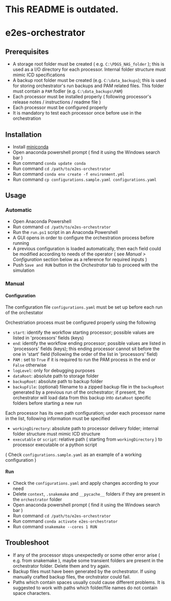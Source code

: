 # This README is outdated.

# e2es-orchestrator

## Prerequisites

- A storage root folder must be created ( e.g. `C:\PDGS_NAS_folder` ); this is used as a I/O directory for each processor. Internal folder structure must mimic ICD specifications
- A backup root folder must be created (e.g. `C:\data_backups`);  this is used for storing orchestrator's run backups and PAM related files. This folder must contain a `PAM` fodler (e.g. `C:\data_backups\PAM`)
- Each processor must be installed properly ( following processor's release notes / instructions / readme file )
- Each processor must be configured properly
- It is mandatory to test each processor once before use in the orchestration

## Installation

- Install [miniconda](https://docs.conda.io/en/latest/miniconda.html)
- Open anaconda powershell prompt ( find it using the Windows search bar )
- Run command `conda update conda`
- Run command `cd /path/to/e2es-orchestrator`
- Run command `conda env create -f environment.yml`
- Run command `cp configurations.sample.yaml configurations.yaml`

## Usage 
### Automatic
- Open Anaconda Powershell
- Run command `cd /path/to/e2es-orchestrator`
- Run the `run.ps1` script in an Anaconda Powershell
- A GUI opens in order to configure the orchestration process before running 
- A previous configuration is loaded automatically, then each field could be modified according to needs of the operator ( see _Manual > Configuration_ section below as a reference for required inputs )
- Push `Save and RUN` button in the _Orchestrator_ tab to proceed with the simulation 
### Manual
#### Configuration

The configuration file `configurations.yaml` must be set up before each run of the orchestator

Orchestriation process must be configured properly using the following
- `start`: identify the workflow starting processor; possible values are listed in 'processors' fields (keys)
- `end`: identify the workflow ending processor; possible values are listed in 'processors' fields (keys); this ending processor cannot sit before the one in 'start' field  (following the order of the list in 'processors' field)
- `PAM` : set to `True` if it is required to run the PAM process in the end or `False` otherwise
- `logLevel`: only for debugging purposes 
- `dataRoot`: absolute path to storage folder
- `backupRoot`: absolute path to backup folder
- `backupFile`: (optional) filename to a zipped backup file in the `backupRoot` generated by a previous run of the orchestrator; if present, the orchestrator will load data from this backup into `dataRoot` specific folders before starting a new run

Each processor has its own path configuration; under each processor name in the list, following information must be specified
- `workingDirectory`: absolute path to processor delivery folder; internal folder structure must mimic ICD structure 
- `executable` or `script`: relative path ( starting from `workingDirectory` ) to processor executable or a python script

( Check `configurations.sample.yaml` as an example of a working configuration )

#### Run 
- Check the `configurations.yaml` and apply changes according to your need
- Delete `context`, `.snakemake` and `__pycache__` folders if they are present in the `orchestrator` folder
- Open anaconda powershell prompt ( find it using the Windows search bar )
- Run command `cd /path/to/e2es-orchestrator`
- Run command `conda activate e2es-orchestrator`
- Run command `snakemake --cores 1 RUN`




## Troubleshoot
- If any of the processor stops unexpectedly or some other error arise ( e.g. from snakemake ), maybe some transient folders are present in the orchestrator folder. Delete them and try again.
- Backup files must have been generated by the orchestrator. If using manually crafted backup files, the orchstrator could fail.
- Paths which contain spaces usually could cause different problems. It is suggested to work with paths which folder/file names do not contain space characters.


